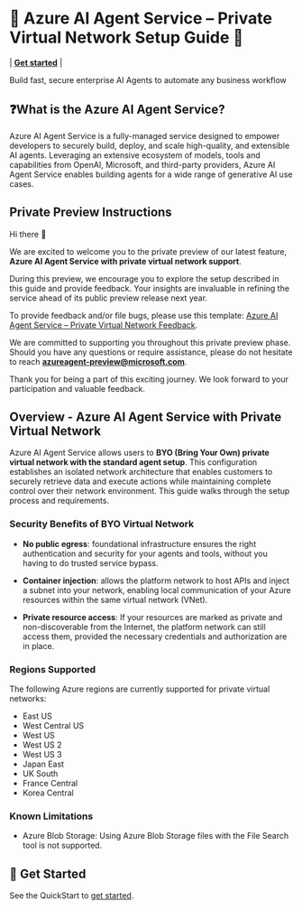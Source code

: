 # 🤖 Azure AI Agent Service – Private Virtual Network Setup Guide 🤖

 | [**Get started**](./quickstart-python.md) | 

Build fast, secure enterprise AI Agents to automate any business workflow

## ❓What is the Azure AI Agent Service?

Azure AI Agent Service is a fully-managed service designed to empower developers to securely build, deploy, and scale high-quality, and extensible AI agents. Leveraging an extensive ecosystem of models, tools and capabilities from OpenAI, Microsoft, and third-party providers, Azure AI Agent Service enables building agents for a wide range of generative AI use cases.

## Private Preview Instructions

Hi there 👋

We are excited to welcome you to the private preview of our latest feature, **Azure AI Agent Service with private virtual network support**.  

During this preview, we encourage you to explore the setup described in this guide and provide feedback. Your insights are invaluable in refining the service ahead of its public preview release next year.

To provide feedback and/or file bugs, please use this template: [Azure AI Agent Service – Private Virtual Network Feedback](https://nam.dcv.ms/ziC6GBEbTS).

We are committed to supporting you throughout this private preview phase. Should you have any questions or require assistance, please do not hesitate to reach **azureagent-preview@microsoft.com**.

Thank you for being a part of this exciting journey. We look forward to your participation and valuable feedback.

## Overview - Azure AI Agent Service with Private Virtual Network

Azure AI Agent Service allows users to **BYO (Bring Your Own) private virtual network with the standard agent setup**. This configuration establishes an isolated network architecture that enables customers to securely retrieve data and execute actions while maintaining complete control over their network environment. This guide walks through the setup process and requirements.

### Security Benefits of BYO Virtual Network

- **No public egress**: foundational infrastructure ensures the right authentication and security for your agents and tools, without you having to do trusted service bypass.

- **Container injection**: allows the platform network to host APIs and inject a subnet into your network, enabling local communication of your Azure resources within the same virtual network (VNet).

- **Private resource access**: If your resources are marked as private and non-discoverable from the Internet, the platform network can still access them, provided the necessary credentials and authorization are in place.

### Regions Supported

The following Azure regions are currently supported for private virtual networks:

- East US
- West Central US
- West US
- West US 2
- West US 3
- Japan East
- UK South
- France Central
- Korea Central

### Known Limitations

- Azure Blob Storage: Using Azure Blob Storage files with the File Search tool is not supported.

## 🚀 Get Started

See the QuickStart to [get started](./quickstart-python.md).
